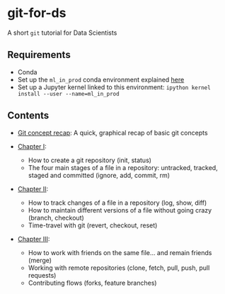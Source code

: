 # git-for-ds

A short `git` tutorial for Data Scientists

## Requirements

* Conda
* Set up the `ml_in_prod` conda environment explained [here](https://mlinproduction.github.io/env_setup/)
* Set up a Jupyter kernel linked to this environment: `ipython kernel install --user --name=ml_in_prod`

## Contents

* [Git concept recap](./Concept_recap.ipynb): A quick, graphical recap of basic git concepts

* [Chapter I](./Chapter_I.ipynb):
   - How to create a git repository (init, status)
   - The four main stages of a file in a repository: untracked, tracked, staged and committed (ignore, add, commit, rm)

* [Chapter II](./Chapter_II.ipynb): 
   - How to track changes of a file in a repository (log, show, diff)
   - How to maintain different versions of a file without going crazy (branch, checkout)
   - Time-travel with git (revert, checkout, reset)

* [Chapter III](./Chapter_III.ipynb):
   - How to work with friends on the same file... and remain friends (merge)
   - Working with remote repositories (clone, fetch, pull, push, pull requests)
   - Contributing flows (forks, feature branches)
